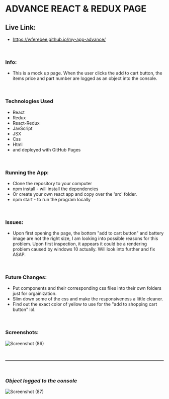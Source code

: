 # ADVANCE REACT & REDUX PAGE


## Live Link: 
* https://wferebee.github.io/my-app-advance/

&nbsp;
&nbsp;

### Info:
* This is a mock up page. When the user clicks the add to cart button, the items price and part number are logged as an object into the console.

&nbsp;
&nbsp;

### Technologies Used
* React
* Redux
* React-Redux
* JavScript
* JSX
* Css
* Html
* and deployed with GitHub Pages

&nbsp;
&nbsp;

### Running the App:
* Clone the repository to your computer
* npm install - will install the dependencies
* Or create your own react app and copy over the 'src' folder.
* npm start - to run the program locally

&nbsp;
&nbsp;

### Issues:
* Upon first opening the page, the bottom "add to cart button" and battery image are not the right size, I am looking into possible reasons for this problem. Upon first inspection, it appears it could be a rendering problem caused by windows 10 actually. Will look into further and fix ASAP.

&nbsp;
&nbsp;

### Future Changes:
* Put components and their corresponding css files into their own folders just for orgainization.
* Slim down some of the css and make the responsiveness a little cleaner.
* Find out the exact color of yellow to use for the "add to shopping cart button" lol.

&nbsp;
&nbsp;

### Screenshots:
![Screenshot (86)](https://user-images.githubusercontent.com/53095806/77710789-5d127880-6fa5-11ea-8c5e-f9460357a590.png)

&nbsp;
&nbsp;
********************************************************************

&nbsp;
&nbsp;
### *Object logged to the console*
![Screenshot (87)](https://user-images.githubusercontent.com/53095806/77710796-613e9600-6fa5-11ea-89fa-f0bff7db6763.png)
